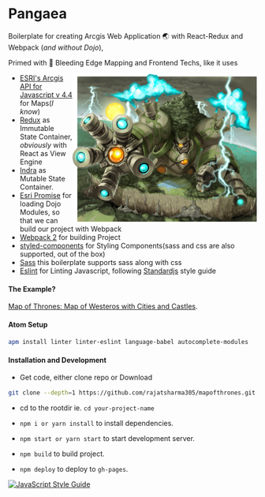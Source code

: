 # Pangaea

Boilerplate for creating Arcgis Web Application 🌏 with React-Redux and Webpack (_and without Dojo_),

Primed with 💉 Bleeding Edge Mapping and Frontend Techs, like it uses

<img src='inspiration.png' height='300px' align='right'/>

- [ESRI's Arcgis API for Javascript v 4.4](https://developers.arcgis.com/javascript/latest/guide/) for Maps(_I know_)
- [Redux](http://redux.js.org/) as Immutable State Container, _obviously_ with React as View Engine
- [Indra](https://github.com/rajatsharma305/indra) as Mutable State Container.
- [Esri Promise](https://www.npmjs.com/package/esri-promise) for loading Dojo Modules, so that we can build our project with Webpack
- [Webpack 2](https://webpack.js.org/) for building Project
- [styled-components](https://www.styled-components.com/) for Styling Components(sass and css are also supported, out of the box)
- [Sass](http://sass-lang.com/) this boilerplate supports sass along with css
- [Eslint](https://eslint.org/) for Linting Javascript, following [Standardjs](https://standardjs.com/) style guide

#### The Example?

[Map of Thrones: Map of Westeros with Cities and Castles](https://rajatsharma305.github.io/pangaea/).

#### Atom Setup

```bash
apm install linter linter-eslint language-babel autocomplete-modules
```

#### Installation and Development
- Get code, either clone repo or Download

```bash
git clone --depth=1 https://github.com/rajatsharma305/mapofthrones.git your-project-name
```

- cd to the rootdir ie. `cd your-project-name`

- `npm i or yarn install` to install dependencies.
- `npm start or yarn start` to start development server.
- `npm build` to build project.
- `npm deploy` to deploy to `gh-pages`.

[![JavaScript Style Guide](https://cdn.rawgit.com/standard/standard/master/badge.svg)](https://github.com/standard/standard)
